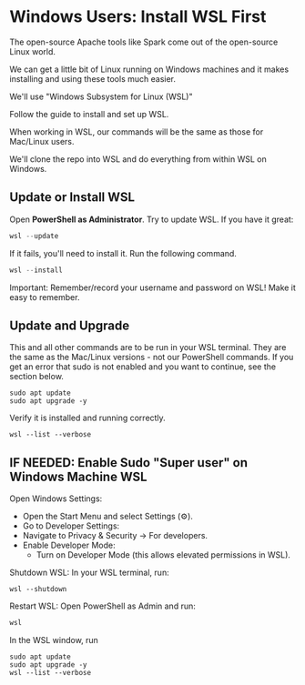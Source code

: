# Windows Users: Install WSL First

The open-source Apache tools like Spark come out of the open-source Linux world. 

We can get a little bit of Linux running on Windows machines and it makes installing and using these tools much easier. 

We'll use "Windows Subsystem for Linux (WSL)"

Follow the guide to install and set up WSL. 

When working in WSL, our commands will be the same as those for Mac/Linux users. 

We'll clone the repo into WSL and do everything from within WSL on Windows.

## Update or Install WSL

Open **PowerShell as Administrator**. Try to update WSL.
If you have it great:

```powershell
wsl --update
```

If it fails, you'll need to install it. 
Run the following command.

```powershell
wsl --install
```

Important: Remember/record your username and password on WSL! 
Make it easy to remember. 

## Update and Upgrade

This and all other commands are to be run in your WSL terminal. 
They are the same as the Mac/Linux versions - not our PowerShell commands.
If you get an error that sudo is not enabled and you want to continue, see the section below. 


```shell
sudo apt update
sudo apt upgrade -y
```

Verify it is installed and running correctly.

```shell
wsl --list --verbose
```

## IF NEEDED: Enable Sudo "Super user" on Windows Machine WSL

Open Windows Settings:
- Open the Start Menu and select Settings (⚙️).
- Go to Developer Settings:
- Navigate to Privacy & Security → For developers.
- Enable Developer Mode:
  - Turn on Developer Mode (this allows elevated permissions in WSL).

Shutdown WSL: In your WSL terminal, run:

```shell
wsl --shutdown
```

Restart WSL: Open PowerShell as Admin and run:

```powershell
wsl
```

In the WSL window, run

```shell
sudo apt update
sudo apt upgrade -y
wsl --list --verbose
```
